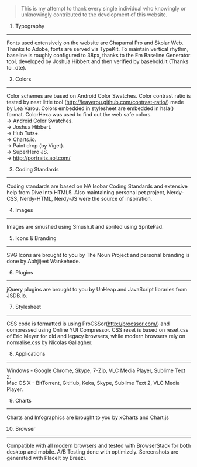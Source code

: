 > This is my attempt to thank every single individual who knowingly or unknowingly contributed to the development of this website.

1. Typography
-------------
Fonts used extensively on the website are Chaparral Pro and Skolar Web. Thanks to Adobe, fonts are served via TypeKit. To maintain vertical rhythm, baseline is roughly configured to 38px, thanks to the Em Baseline Generator tool, developed by Joshua Hibbert and then verified by basehold.it (Thanks to _dte).

2. Colors
---------
Color schemes are based on Android Color Swatches. Color contrast ratio is tested by neat little tool (http://leaverou.github.com/contrast-ratio/) made by Lea Varou. Colors embedded in stylesheet are embedded in hsla() format. ColorHexa was used to find out the web safe colors.  
-> Android Color Swatches.  
-> Joshua Hibbert.  
-> Hub Tuts+.  
-> Charts.io.  
-> Paint drop (by Viget).  
-> SuperHero JS.  
-> http://portraits.aol.com/  

3. Coding Standards
-------------------
Coding standards are based on NA Isobar Coding Standards and extensive help from Dive Into HTML5. Also maintaining personal pet project, Nerdy-CSS, Nerdy-HTML, Nerdy-JS were the source of inspiration.

4. Images
---------
Images are smushed using Smush.it and sprited using SpritePad.

5. Icons & Branding
-------------------
SVG Icons are brought to you by The Noun Project and personal branding is done by Abhjijeet Wankehede.

6. Plugins
----------
jQuery plugins are brought to you by UnHeap and JavaScript libraries from JSDB.io.

7. Stylesheet
-------------
CSS code is formatted is using ProCSSor(http://procssor.com/) and compressed using Online YUI Compressor. CSS reset is based on reset.css of Eric Meyer for old and legacy browsers, while modern browsers rely on normalise.css by Nicolas Gallagher.

8. Applications
---------------
Windows - Google Chrome, Skype, 7-Zip, VLC Media Player, Sublime Text 2.  
Mac OS X - BitTorrent, GitHub, Keka, Skype, Sublime Text 2, VLC Media Player.

9. Charts
---------
Charts and Infographics are brought to you by xCharts and Chart.js

10. Browser
-----------
Compatible with all modern browsers and tested with BrowserStack for both desktop and mobile. A/B Testing done with optimizely. Screenshots are generated with PlaceIt by Breezi.
